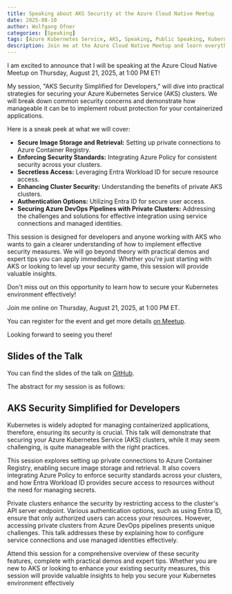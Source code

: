 ```yaml
---
title: Speaking about AKS Security at the Azure Cloud Native Meetup
date: 2025-08-10
author: Wolfgang Ofner
categories: [Speaking]
tags: [Azure Kubernetes Service, AKS, Speaking, Public Speaking, Kubernetes, Azure, Security]
description: Join me at the Azure Cloud Native Meetup and learn everything developers need to know to keep their AKS cluster secure.
---
```


I am excited to announce that I will be speaking at the Azure Cloud Native Meetup on Thursday, August 21, 2025, at 1:00 PM ET!

My session, "AKS Security Simplified for Developers," will dive into practical strategies for securing your Azure Kubernetes Service (AKS) clusters. We will break down common security concerns and demonstrate how manageable it can be to implement robust protection for your containerized applications.

Here is a sneak peek at what we will cover:

- **Secure Image Storage and Retrieval:** Setting up private connections to Azure Container Registry.
- **Enforcing Security Standards:** Integrating Azure Policy for consistent security across your clusters.
- **Secretless Access:** Leveraging Entra Workload ID for secure resource access.
- **Enhancing Cluster Security:** Understanding the benefits of private AKS clusters.
- **Authentication Options:** Utilizing Entra ID for secure user access.
- **Securing Azure DevOps Pipelines with Private Clusters:** Addressing the challenges and solutions for effective integration using service connections and managed identities.

This session is designed for developers and anyone working with AKS who wants to gain a clearer understanding of how to implement effective security measures. We will go beyond theory with practical demos and expert tips you can apply immediately. Whether you're just starting with AKS or looking to level up your security game, this session will provide valuable insights.

Don't miss out on this opportunity to learn how to secure your Kubernetes environment effectively!

Join me online on Thursday, August 21, 2025, at 1:00 PM ET.

You can register for the event and get more details <a href="https://www.meetup.com/azure-cloud-native/events/308204875/" target="_blank" rel="noopener noreferrer">on Meetup</a>.

Looking forward to seeing you there!

## Slides of the Talk

You can find the slides of the talk on <a href="https://github.com/WolfgangOfner/Presentation/blob/main/2025%20-%20Azure%20Cloud%20Native/AKS%20Security%20Simplified%20for%20Developers%20.pdf" target="_blank" rel="noopener noreferrer">GitHub</a>.

<!-- ## Watch on Youtube

You can find the recording of the talk on Youtube.

<iframe width="560" height="315" src="https://www.youtube.com/embed/v762t686X9E" title="YouTube video player" frameborder="0" allow="accelerometer; autoplay; clipboard-write; encrypted-media; gyroscope; picture-in-picture; web-share" referrerpolicy="strict-origin-when-cross-origin" allowfullscreen></iframe> -->

The abstract for my session is as follows:

## AKS Security Simplified for Developers

Kubernetes is widely adopted for managing containerized applications, therefore, ensuring its security is crucial. This talk will demonstrate that securing your Azure Kubernetes Service (AKS) clusters, while it may seem challenging, is quite manageable with the right practices.

This session explores setting up private connections to Azure Container Registry, enabling secure image storage and retrieval. It also covers integrating Azure Policy to enforce security standards across your clusters, and how Entra Workload ID provides secure access to resources without the need for managing secrets.

Private clusters enhance the security by restricting access to the cluster's API server endpoint. Various authentication options, such as using Entra ID, ensure that only authorized users can access your resources. However, accessing private clusters from Azure DevOps pipelines presents unique challenges. This talk addresses these by explaining how to configure service connections and use managed identities effectively.

Attend this session for a comprehensive overview of these security features, complete with practical demos and expert tips. Whether you are new to AKS or looking to enhance your existing security measures, this session will provide valuable insights to help you secure your Kubernetes environment effectively